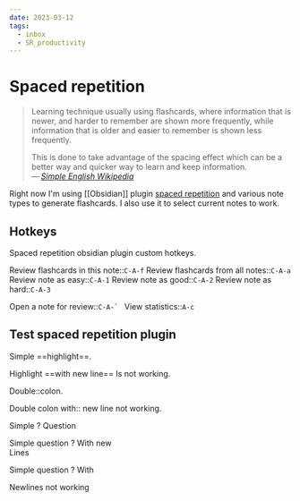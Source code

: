 ```yaml
---
date: 2023-03-12
tags:
  - inbox
  - SR_productivity
---
```


# Spaced repetition

> Learning technique usually using flashcards, where information that is newer,
> and harder to remember are shown more frequently, while information that is
> older and easier to remember is shown less frequently.
>
> This is done to take advantage of the spacing effect which can be a better way
> and quicker way to learn and keep information.\
> — <cite>[Simple English Wikipedia](https://simple.wikipedia.org/wiki/Spaced_repetition)</cite>

Right now I'm using [[Obsidian]] plugin
[spaced repetition](https://www.stephenmwangi.com/obsidian-spaced-repetition/)
and various note types to generate flashcards. I also use it to select current
notes to work.

## Hotkeys

Spaced repetition obsidian plugin custom hotkeys.

Review flashcards in this note::`C-A-f`
Review flashcards from all notes::`C-A-a`
Review note as easy::`C-A-1`
Review note as good::`C-A-2`
Review note as hard::`C-A-3`

Open a note for review::``C-A-` ``
View statistics::`A-c`


## Test spaced repetition plugin

Simple ==highlight==.
<!--SR:!2023-11-27,3,250-->

Highlight ==with
new line== Is not working.

Double::colon.
<!--SR:!2023-11-27,3,250-->

Double colon with::
new line not working.

Simple
?
Question
<!--SR:!2024-01-30,10,270-->

Simple question
?
With new
\
Lines

Simple question
?
With

Newlines not working
